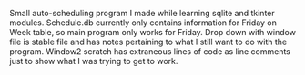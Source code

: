 Small auto-scheduling program I made while learning sqlite and tkinter modules. 
Schedule.db currently only contains information for Friday on Week table, so main program only works for Friday.
Drop down with window file is stable file and has notes pertaining to what I still want to do with the program.
Window2 scratch has extraneous lines of code as line comments just to show what I was trying to get to work.
